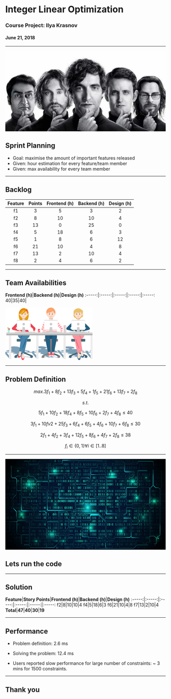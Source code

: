 # Integer Linear Optimization

### Course Project: Ilya Krasnov


#### June 21, 2018
---

![left](pres_images/team.jpg)


## Sprint Planning

* Goal: maximise the amount of important features released
* Given: hour estimation for every feature/team member
* Given: max availability for every team member

---

## Backlog

**Feature**|**Points**|**Frontend (h)**|**Backend (h)**|**Design (h)**
:-----:|:-----:|:-----:|:-----:|:-----:
f1|3|5|3|2
f2|8|10|10|4
f3|13|0|25|0
f4|5|18|6|3
f5|1|8|6|12
f6|21|10|4|8
f7|13|2|10|4
f8|2|4|6|2

---

## Team Availabilities

**Frontend (h)**|**Backend (h)**|**Design (h)**
:-----:|:-----:|:-----:|:-----:|:-----:
40|35|40|

![inline](pres_images/dev.png)

---

## Problem Definition


$$ max. 3 f_1 + 8 f_2 + 13 f_3 + 5 f_4 + 1 f_5 + 21 f_6 + 13 f_7 + 2 f_8 $$

$$ s.t. $$

$$ 5  f_1 + 10 f_2 + 18 f_4 + 8 f_5 + 10 f_6 + 2 f_7 + 4 f_8 \le 40 $$

$$ 3 f_1 + 10 fv2 + 25 f_3 + 6 f_4 + 6 f_5 + 4 f_6 + 10 f_7 + 6 f_8 \le 30 $$

$$ 2 f_1 + 4 f_2 + 3 f_4 + 12 f_5 + 8 f_6 + 4 f_7 + 2 f_8 \le 38 $$

$$ f_i \in \{ 0, 1 \} \forall i \in [1..8] $$


---

![](pres_images/code.jpg)

## Lets run the code

---

## Solution

**Feature**|**Story Points**|**Frontend (h)**|**Backend (h)**|**Design (h)**
:-----:|:-----:|:-----:|:-----:|:-----:|:-----:
f2|8|10|10|4
f4|5|18|6|3
f6|21|10|4|8
f7|13|2|10|4
**Total**|**47**|**40**|**30**|**19**


---

## Performance

* Problem definition: 2.6 ms
* Solving the problem: 12.4 ms

* Users reported slow performance for large number of constraints: ~ 3 mins for 1500 constraints.

--- 

## Thank you
